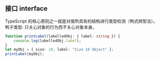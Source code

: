 ## 接口 interface

TypeScript 的核心原则之一就是对值所具有的结构进行类型检测（鸭式辨型法）。 鸭子类型: 只关心对象的行为而不关心对象本身。  

```ts
function printLabel(labelledObj: { label: string }) {
    console.log(labelledObj.label);
}
let myObj = { size: 10, label: "Size 10 Object" };
printLabel(myObj);
```